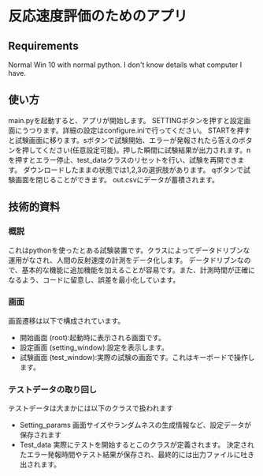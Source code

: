 # 反応速度評価のためのアプリ
## Requirements
Normal Win 10 with normal python. I don't know details what computer I have.
## 使い方
main.pyを起動すると、アプリが開始します。
SETTINGボタンを押すと設定画面にうつります。詳細の設定はconfigure.iniで行ってください。
STARTを押すと試験画面に移ります。sボタンで試験開始、エラーが発報されたら答えのボタンを押してください(任意設定可能)。押した瞬間に試験結果が出力されます。nを押すとエラー停止、test_dataクラスのリセットを行い、試験を再開できます。
ダウンロードしたままの状態では1,2,3の選択肢があります。
qボタンで試験画面を閉じることができます。
out.csvにデータが蓄積されます。

## 技術的資料
### 概説
これはpythonを使ったとある試験装置です。クラスによってデータドリブンな運用がなされ、人間の反射速度の計測をデータ化します。
データドリブンなので、基本的な機能に追加機能を加えることが容易です。また、計測時間が正確になるよう、コードに留意し、誤差を最小化しています。

### 画面
画面遷移は以下で構成されています。
* 開始画面 (root):起動時に表示される画面です。
* 設定画面 (setting_window):設定を表示します。
* 試験画面 (test_window):実際の試験の画面です。これはキーボードで操作します。

### テストデータの取り回し
テストデータは大まかには以下のクラスで扱われます
- Setting_params
 画面サイズやランダムネスの生成情報など、設定データが保存されます
- Test_data
 実際にテストを開始するとこのクラスが定義されます。
 決定されたエラー発報時間やテスト結果が保存され、最終的には出力ファイルに吐き出されます。
